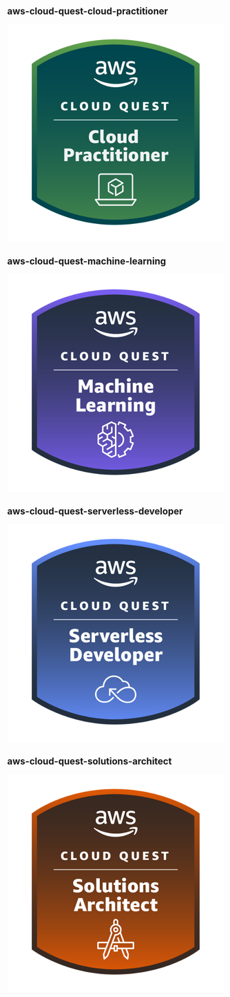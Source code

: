 ## aws-cloud-quest-cloud-practitioner
![aws-cloud-quest-cloud-practitioner](aws-cloud-quest-cloud-practitioner.png)
## aws-cloud-quest-machine-learning
![aws-cloud-quest-machine-learning](aws-cloud-quest-machine-learning.png)
## aws-cloud-quest-serverless-developer
![aws-cloud-quest-serverless-developer](aws-cloud-quest-serverless-developer.png)
## aws-cloud-quest-solutions-architect
![aws-cloud-quest-solutions-architect](aws-cloud-quest-solutions-architect.png)  
